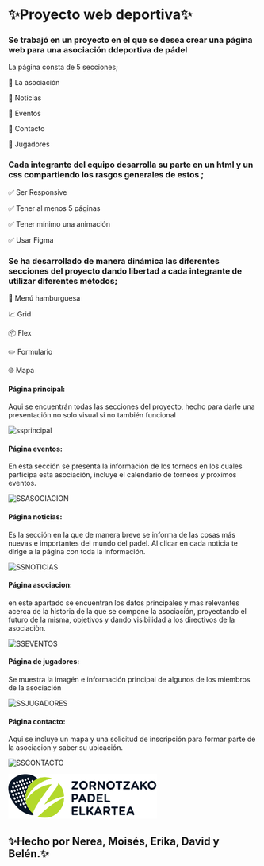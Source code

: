 
# :sparkles:Proyecto web deportiva:sparkles:

### Se trabajó en un proyecto en el que se desea crear una página web para una asociación ddeportiva de pádel
La página consta de 5 secciones; 

:busts_in_silhouette: La asociación 

:memo: Noticias

:tada: Eventos

:iphone: Contacto 

:camera_flash: Jugadores 

 ### Cada integrante del equipo desarrolla su parte en un html y un css compartiendo los rasgos generales de estos ;

:white_check_mark: Ser Responsive

:white_check_mark: Tener al menos 5 páginas

:white_check_mark: Tener mínimo una animación

:white_check_mark: Usar Figma 

 ### Se ha desarrollado de manera dinámica las diferentes secciones del proyecto  dando libertad a cada integrante de utilizar diferentes métodos;
 
:bento: Menú hamburguesa
 
:chart_with_upwards_trend: Grid

:package: Flex
 
 :pencil2: Formulario
 
:globe_with_meridians: Mapa

#### Página principal:
Aqui se encuentrán todas las secciones del proyecto, hecho para darle una presentación no solo visual si no también funcional

![ssprincipal](https://github.com/user-attachments/assets/5c2c2cf4-eed1-4958-adbd-be4f9e007698)


#### Página eventos:
En esta sección se presenta la información de los torneos en los cuales participa esta asociación, incluye el calendario de torneos y proximos eventos.

![SSASOCIACION](https://github.com/user-attachments/assets/7914db3b-1294-4bc0-af5c-820beb8154a0)


#### Página noticias:
Es la sección en la que de manera breve se informa de las cosas más nuevas e importantes del mundo del padel.
Al clicar en cada noticia te dirige a la página con toda la información.

![SSNOTICIAS](https://github.com/user-attachments/assets/de82f08c-4460-4cb0-8623-a5ce4a99f5e3)


#### Página asociacion:
en este apartado se encuentran los datos principales y mas relevantes acerca de la historia de la que se compone la asociación, 
proyectando el futuro de la misma, objetivos y dando visibilidad a los directivos de la asociaciòn.

![SSEVENTOS](https://github.com/user-attachments/assets/24612354-fe0b-4617-a579-a5783406ce88)


#### Página de jugadores:
Se muestra la imagén e información principal de algunos de los miembros de la asociación

![SSJUGADORES](https://github.com/user-attachments/assets/8a0f49d1-b701-435a-89c1-c506921e7754)


#### Página contacto:
Aqui se incluye un mapa y una solicitud de inscripción para formar parte de la asociacion y saber su ubicación.

![SSCONTACTO](https://github.com/user-attachments/assets/c03274de-2ace-4409-b77f-1c173fef2107)


<img src="img/logo-zpe.png" alt="logo" width="300" height="90" />

## :sparkles:Hecho por Nerea, Moisés, Erika, David y Belén.:sparkles:
